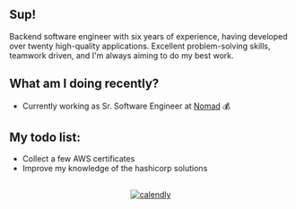 ## Sup!

Backend software engineer with six years of experience, having developed over twenty high-quality applications. Excellent problem-solving skills, teamwork driven, and I'm always aiming to do my best work.

## What am I doing recently?

- Currently working as Sr. Software Engineer at [Nomad](https://www.nomadglobal.com/en) 💰

## My todo list:

- Collect a few AWS certificates
- Improve my knowledge of the hashicorp solutions

##

<div align="center">

[![calendly](https://img.shields.io/badge/calendly-lets%20chat-blue?style=for-the-badge)](https://calendly.com/lucas-pelegrino/30min)

</div>
